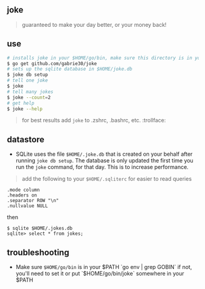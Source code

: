 ## joke

> guaranteed to make your day better, or your money back!

## use

```bash
# installs joke in your $HOME/go/bin, make sure this directory is in your $PATH
$ go get github.com/gabrie30/joke
# sets up the sqlite database in $HOME/joke.db
$ joke db setup
# tell one joke
$ joke
# tell many jokes
$ joke --count=2
# get help
$ joke --help
```

> for best results add `joke` to .zshrc, .bashrc, etc.  :trollface:

## datastore

- SQLite uses the file `$HOME/.joke.db` that is created on your behalf after running `joke db setup`. The database is only updated the first time you run the `joke` command, for that day. This is to increase performance.

> add the following to your `$HOME/.sqliterc` for easier to read queries
```
.mode column
.headers on
.separator ROW "\n"
.nullvalue NULL
```
then
```
$ sqlite $HOME/.jokes.db
sqlite> select * from jokes;
```

## troubleshooting

- Make sure `$HOME/go/bin` is in your $PATH `go env | grep GOBIN` if not, you'll need to set it or put `$HOME/go/bin/joke` somewhere in your $PATH
